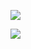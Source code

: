 [![](https://github.com/vineetchoudhary/DisableDisplaySleep-macOS/actions/workflows/xcodebuild.yml/badge.svg)](https://github.com/vineetchoudhary/DisableDisplaySleep-macOS/actions/workflows/xcodebuild.yml)

![](https://img.shields.io/github/downloads/vineetchoudhary/DisableDisplaySleep-macOS/total.svg?style=flat-square)
